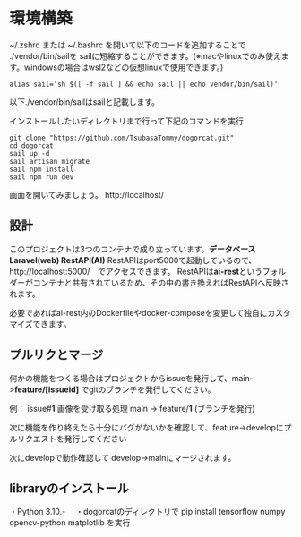 # 環境構築
~/.zshrc または ~/.bashrc を開いて以下のコードを追加することで ./vendor/bin/sailを sailに短縮することができます。(※macやlinuxでのみ使えます。windowsの場合はwsl2などの仮想linuxで使用できます。)

    alias sail='sh $([ -f sail ] && echo sail || echo vendor/bin/sail)'

以下./vendor/bin/sailはsailと記載します。

インストールしたいディレクトリまで行って下記のコマンドを実行

    git clone "https://github.com/TsubasaTommy/dogorcat.git"
    cd dogorcat
    sail up -d
    sail artisan migrate
	sail npm install
	sail npm run dev

画面を開いてみましょう。
http://localhost/

## 設計
このプロジェクトは3つのコンテナで成り立っています。**データベース Laravel(web) RestAPI(AI)** RestAPIはport5000で起動しているので、 http://localhost:5000/　でアクセスできます。
RestAPIは**ai-rest**というフォルダーがコンテナと共有されているため、その中の書き換えればRestAPIへ反映されます。

必要であればai-rest内のDockerfileやdocker-composeを変更して独自にカスタマイズできます。

## プルリクとマージ
何かの機能をつくる場合はプロジェクトからissueを発行して、main->**feature/[issueid]** でgitのブランチを発行してください。

例：
issue#**1** 画像を受け取る処理
main -> feature/**1** (ブランチを発行)

次に機能を作り終えたら十分にバグがないかを確認して、feature->developにプルリクエストを発行してください

次にdevelopで動作確認して develop->mainにマージされます。

## libraryのインストール
・Python 3.10.-　
・dogorcatのディレクトリで
    pip install tensorflow numpy opencv-python matplotlib   を実行